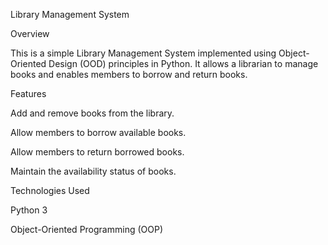 Library Management System

Overview

This is a simple Library Management System implemented using Object-Oriented Design (OOD) principles in Python. It allows a librarian to manage books and enables members to borrow and return books.

Features

Add and remove books from the library.

Allow members to borrow available books.

Allow members to return borrowed books.

Maintain the availability status of books.

Technologies Used

Python 3

Object-Oriented Programming (OOP)
